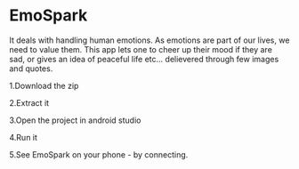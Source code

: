 # EmoSpark
It deals with handling human emotions. As emotions are part of our lives, we need to value them. This app lets one to cheer up their mood if they are sad, or gives an idea of peaceful life etc... delievered through few images and quotes. 

 
1.Download the zip


2.Extract it


3.Open the project in android studio


4.Run it


5.See EmoSpark on your phone - by connecting.
